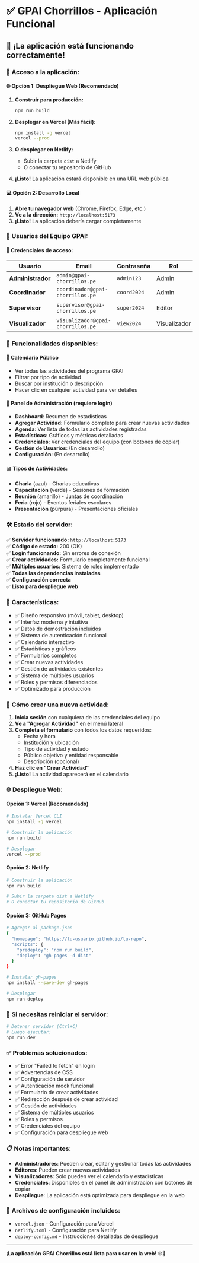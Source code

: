 # ✅ GPAI Chorrillos - Aplicación Funcional

## 🎉 ¡La aplicación está funcionando correctamente!

### 📍 **Acceso a la aplicación:**

#### 🌐 **Opción 1: Despliegue Web (Recomendado)**
1. **Construir para producción:**
   ```bash
   npm run build
   ```

2. **Desplegar en Vercel (Más fácil):**
   ```bash
   npm install -g vercel
   vercel --prod
   ```

3. **O desplegar en Netlify:**
   - Subir la carpeta `dist` a Netlify
   - O conectar tu repositorio de GitHub

4. **¡Listo!** La aplicación estará disponible en una URL web pública

#### 💻 **Opción 2: Desarrollo Local**
1. **Abre tu navegador web** (Chrome, Firefox, Edge, etc.)
2. **Ve a la dirección:** `http://localhost:5173`
3. **¡Listo!** La aplicación debería cargar completamente

### 👥 **Usuarios del Equipo GPAI:**

#### 🔐 **Credenciales de acceso:**

| Usuario | Email | Contraseña | Rol | Permisos |
|---------|-------|------------|-----|----------|
| **Administrador** | `admin@gpai-chorrillos.pe` | `admin123` | Admin | Completo |
| **Coordinador** | `coordinador@gpai-chorrillos.pe` | `coord2024` | Admin | Completo |
| **Supervisor** | `supervisor@gpai-chorrillos.pe` | `super2024` | Editor | Crear actividades |
| **Visualizador** | `visualizador@gpai-chorrillos.pe` | `view2024` | Visualizador | Solo ver |

### 🚀 **Funcionalidades disponibles:**

#### 📅 **Calendario Público**
- Ver todas las actividades del programa GPAI
- Filtrar por tipo de actividad
- Buscar por institución o descripción
- Hacer clic en cualquier actividad para ver detalles

#### 👤 **Panel de Administración** (requiere login)
- **Dashboard**: Resumen de estadísticas
- **Agregar Actividad**: Formulario completo para crear nuevas actividades
- **Agenda**: Ver lista de todas las actividades registradas
- **Estadísticas**: Gráficos y métricas detalladas
- **Credenciales**: Ver credenciales del equipo (con botones de copiar)
- **Gestión de Usuarios**: (En desarrollo)
- **Configuración**: (En desarrollo)

#### 📊 **Tipos de Actividades:**
- **Charla** (azul) - Charlas educativas
- **Capacitación** (verde) - Sesiones de formación
- **Reunión** (amarillo) - Juntas de coordinación
- **Feria** (rojo) - Eventos feriales escolares
- **Presentación** (púrpura) - Presentaciones oficiales

### 🛠️ **Estado del servidor:**

✅ **Servidor funcionando:** `http://localhost:5173`  
✅ **Código de estado:** 200 (OK)  
✅ **Login funcionando:** Sin errores de conexión  
✅ **Crear actividades:** Formulario completamente funcional  
✅ **Múltiples usuarios:** Sistema de roles implementado  
✅ **Todas las dependencias instaladas**  
✅ **Configuración correcta**  
✅ **Listo para despliegue web**  

### 📱 **Características:**
- ✅ Diseño responsivo (móvil, tablet, desktop)
- ✅ Interfaz moderna y intuitiva
- ✅ Datos de demostración incluidos
- ✅ Sistema de autenticación funcional
- ✅ Calendario interactivo
- ✅ Estadísticas y gráficos
- ✅ Formularios completos
- ✅ Crear nuevas actividades
- ✅ Gestión de actividades existentes
- ✅ Sistema de múltiples usuarios
- ✅ Roles y permisos diferenciados
- ✅ Optimizado para producción

### 🎯 **Cómo crear una nueva actividad:**

1. **Inicia sesión** con cualquiera de las credenciales del equipo
2. **Ve a "Agregar Actividad"** en el menú lateral
3. **Completa el formulario** con todos los datos requeridos:
   - Fecha y hora
   - Institución y ubicación
   - Tipo de actividad y estado
   - Público objetivo y entidad responsable
   - Descripción (opcional)
4. **Haz clic en "Crear Actividad"**
5. **¡Listo!** La actividad aparecerá en el calendario

### 🌐 **Despliegue Web:**

#### **Opción 1: Vercel (Recomendado)**
```bash
# Instalar Vercel CLI
npm install -g vercel

# Construir la aplicación
npm run build

# Desplegar
vercel --prod
```

#### **Opción 2: Netlify**
```bash
# Construir la aplicación
npm run build

# Subir la carpeta dist a Netlify
# O conectar tu repositorio de GitHub
```

#### **Opción 3: GitHub Pages**
```bash
# Agregar al package.json
{
  "homepage": "https://tu-usuario.github.io/tu-repo",
  "scripts": {
    "predeploy": "npm run build",
    "deploy": "gh-pages -d dist"
  }
}

# Instalar gh-pages
npm install --save-dev gh-pages

# Desplegar
npm run deploy
```

### 🔧 **Si necesitas reiniciar el servidor:**

```bash
# Detener servidor (Ctrl+C)
# Luego ejecutar:
npm run dev
```

### ✅ **Problemas solucionados:**
- ✅ Error "Failed to fetch" en login
- ✅ Advertencias de CSS
- ✅ Configuración de servidor
- ✅ Autenticación mock funcional
- ✅ Formulario de crear actividades
- ✅ Redirección después de crear actividad
- ✅ Gestión de actividades
- ✅ Sistema de múltiples usuarios
- ✅ Roles y permisos
- ✅ Credenciales del equipo
- ✅ Configuración para despliegue web

### 📋 **Notas importantes:**
- **Administradores**: Pueden crear, editar y gestionar todas las actividades
- **Editores**: Pueden crear nuevas actividades
- **Visualizadores**: Solo pueden ver el calendario y estadísticas
- **Credenciales**: Disponibles en el panel de administración con botones de copiar
- **Despliegue**: La aplicación está optimizada para despliegue en la web

### 📁 **Archivos de configuración incluidos:**
- `vercel.json` - Configuración para Vercel
- `netlify.toml` - Configuración para Netlify
- `deploy-config.md` - Instrucciones detalladas de despliegue

---

**¡La aplicación GPAI Chorrillos está lista para usar en la web!** 🌐🎉 